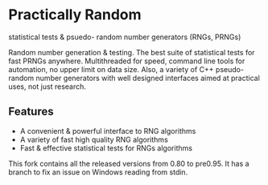 Practically Random
==================
statistical tests & psuedo- random number generators (RNGs, PRNGs)

Random number generation & testing. The best suite of statistical tests for fast PRNGs anywhere. Multithreaded for speed, command line tools for automation, no upper limit on data size. Also, a variety of C++ pseudo-random number generators with well designed interfaces aimed at practical uses, not just research.

Features
--------
- A convenient & powerful interface to RNG algorithms
- A variety of fast high quality RNG algorithms
- Fast & effective statistical tests for RNGs algorithms

This fork contains all the released versions from 0.80 to pre0.95. It has a branch to fix an issue on Windows reading from stdin.
